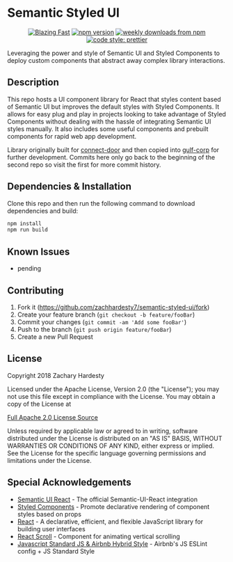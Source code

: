 # Semantic Styled UI

<p align="center">
  <a href="https://twitter.com/acdlite/status/974390255393505280">
    <img alt="Blazing Fast" src="https://img.shields.io/badge/speed-blazing%20%F0%9F%94%A5-brightgreen.svg?style=flat-square"></a>
  <a href="https://www.npmjs.com/package/semantic-styled-ui">
    <img alt="npm version" src="https://img.shields.io/npm/v/semantic-styled-ui.svg?style=flat-square"></a>
  <a href="https://www.npmjs.com/package/semantic-styled-ui">
    <img alt="weekly downloads from npm" src="https://img.shields.io/npm/dw/semantic-styled-ui.svg?style=flat-square"></a>
  <a href="#">
    <img alt="code style: prettier" src="https://img.shields.io/badge/code_style-prettier-ff69b4.svg?style=flat-square"></a>
</p>

Leveraging the power and style of Semantic UI and Styled Components to deploy custom components that
abstract away complex library interactions.

## Description

This repo hosts a UI component library for React that styles content based of Semantic UI but
improves the default styles with Styled Components. It allows for easy plug and play in projects
looking to take advantage of Styled Components without dealing with the hassle of integrating
Semantic UI styles manually. It also includes some useful components and prebuilt components for
rapid web app development.

Library originally built for [connect-door] and then copied into
[gulf-corp] for further development. Commits here only go back to
the beginning of the second repo so visit the first for more commit history.

## Dependencies & Installation

Clone this repo and then run the following command to download dependencies and build:

```bash
npm install
npm run build
```

## Known Issues

- pending

## Contributing

1. Fork it (<https://github.com/zachhardesty7/semantic-styled-ui/fork>)
2. Create your feature branch (`git checkout -b feature/fooBar`)
3. Commit your changes (`git commit -am 'Add some fooBar'`)
4. Push to the branch (`git push origin feature/fooBar`)
5. Create a new Pull Request

## License

Copyright 2018 Zachary Hardesty

Licensed under the Apache License, Version 2.0 (the "License");
you may not use this file except in compliance with the License.
You may obtain a copy of the License at

[Full Apache 2.0 License Source](http://www.apache.org/licenses/LICENSE-2.0)

Unless required by applicable law or agreed to in writing, software
distributed under the License is distributed on an "AS IS" BASIS,
WITHOUT WARRANTIES OR CONDITIONS OF ANY KIND, either express or implied.
See the License for the specific language governing permissions and
limitations under the License.

## Special Acknowledgements

- [Semantic UI React][semanticgh] - The official Semantic-UI-React integration
- [Styled Components][styledgh] - Promote declarative rendering of component styles based
  on props
- [React][reactgh] - A declarative, efficient, and flexible JavaScript library for building user interfaces
- [React Scroll][scrollgh] - Component for animating vertical scrolling
- [Javascript Standard JS & Airbnb Hybrid Style][standard] - Airbnb's JS ESLint config + JS Standard Style

<!-- Markdown link & img definitions -->

[connect-door]: https://github.com/zachhardesty7/connect-door/
[gulf-corp]: https://github.com/zachhardesty7/gulf-corp/
[standard]: https://github.com/doasync/eslint-config-airbnb-standard
[reactgh]: https://github.com/facebook/react
[semanticgh]: https://github.com/Semantic-Org/Semantic-UI-React
[styledgh]: https://github.com/styled-components
[scrollgh]: https://github.com/fisshy/react-scroll
